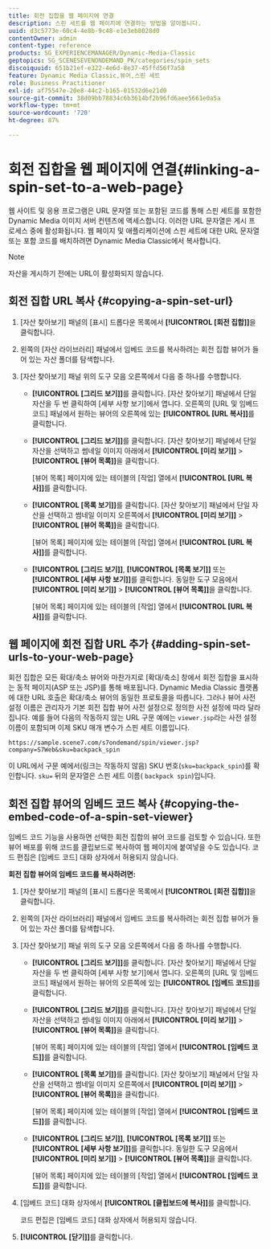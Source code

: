 ```yaml
---
title: 회전 집합을 웹 페이지에 연결
description: 스핀 세트를 웹 페이지에 연결하는 방법을 알아봅니다.
uuid: d3c5773e-60c4-4e8b-9c48-e1e3eb8028d0
contentOwner: admin
content-type: reference
products: SG_EXPERIENCEMANAGER/Dynamic-Media-Classic
geptopics: SG_SCENESEVENONDEMAND_PK/categories/spin_sets
discoiquuid: 651b21ef-e322-4e6d-8e37-45ffd56f7a58
feature: Dynamic Media Classic,뷰어,스핀 세트
role: Business Practitioner
exl-id: af75547e-20e8-44c2-b165-01532d6e21d0
source-git-commit: 38d09bb78834c6b3614bf2b96fd6aee5661e0a5a
workflow-type: tm+mt
source-wordcount: '720'
ht-degree: 87%

---
```


# 회전 집합을 웹 페이지에 연결{#linking-a-spin-set-to-a-web-page}

웹 사이트 및 응용 프로그램은 URL 문자열 또는 포함된 코드를 통해 스핀 세트를 포함한 Dynamic Media 이미지 서버 컨텐츠에 액세스합니다. 이러한 URL 문자열은 게시 프로세스 중에 활성화됩니다. 웹 페이지 및 애플리케이션에 스핀 세트에 대한 URL 문자열 또는 포함 코드를 배치하려면 Dynamic Media Classic에서 복사합니다.

>[!NOTE]
>
>자산을 게시하기 전에는 URL이 활성화되지 않습니다.

## 회전 집합 URL 복사 {#copying-a-spin-set-url}

1. [자산 찾아보기] 패널의 [표시] 드롭다운 목록에서 **[!UICONTROL [회전 집합]]**&#x200B;을 클릭합니다.
1. 왼쪽의 [자산 라이브러리] 패널에서 임베드 코드를 복사하려는 회전 집합 뷰어가 들어 있는 자산 폴더를 탐색합니다.
1. [자산 찾아보기] 패널 위의 도구 모음 오른쪽에서 다음 중 하나를 수행합니다.

   * **[!UICONTROL [그리드 보기]]**&#x200B;를 클릭합니다. [자산 찾아보기] 패널에서 단일 자산을 두 번 클릭하여 [세부 사항 보기]에서 엽니다. 오른쪽의 [URL 및 임베드 코드] 패널에서 원하는 뷰어의 오른쪽에 있는 **[!UICONTROL [URL 복사]]**&#x200B;를 클릭합니다.
   * **[!UICONTROL [그리드 보기]]**&#x200B;를 클릭합니다. [자산 찾아보기] 패널에서 단일 자산을 선택하고 썸네일 이미지 아래에서 **[!UICONTROL [미리 보기]]** > **[!UICONTROL [뷰어 목록]]**&#x200B;을 클릭합니다.

      [뷰어 목록] 페이지에 있는 테이블의 [작업] 열에서 **[!UICONTROL [URL 복사]]**&#x200B;를 클릭합니다.

   * **[!UICONTROL [목록 보기]]**&#x200B;를 클릭합니다. [자산 찾아보기] 패널에서 단일 자산을 선택하고 썸네일 이미지 오른쪽에서 **[!UICONTROL [미리 보기]]** > **[!UICONTROL [뷰어 목록]]**&#x200B;을 클릭합니다.

      [뷰어 목록] 페이지에 있는 테이블의 [작업] 열에서 **[!UICONTROL [URL 복사]]**&#x200B;를 클릭합니다.

   * **[!UICONTROL [그리드 보기]]**, **[!UICONTROL [목록 보기]]** 또는 **[!UICONTROL [세부 사항 보기]]**&#x200B;를 클릭합니다. 동일한 도구 모음에서 **[!UICONTROL [미리 보기]]** > **[!UICONTROL [뷰어 목록]]**&#x200B;을 클릭합니다.

      [뷰어 목록] 페이지에 있는 테이블의 [작업] 열에서 **[!UICONTROL [URL 복사]]**&#x200B;를 클릭합니다.

## 웹 페이지에 회전 집합 URL 추가 {#adding-spin-set-urls-to-your-web-page}

회전 집합은 모든 확대/축소 뷰어와 마찬가지로 [확대/축소] 창에서 회전 집합을 표시하는 동적 페이지(ASP 또는 JSP)를 통해 배포됩니다. Dynamic Media Classic 플랫폼에 대한 URL 호출은 확대/축소 뷰어의 동일한 프로토콜을 따릅니다. 그러나 뷰어 사전 설정 이름은 관리자가 기본 회전 집합 뷰어 사전 설정으로 정의한 사전 설정에 따라 달라집니다. 예를 들어 다음의 작동하지 않는 URL 구문 예에는 `viewer.jsp`라는 사전 설정 이름이 포함되며 이제 SKU 매개 변수가 스핀 세트 이름입니다.

```as3
https://sample.scene7.com/s7ondemand/spin/viewer.jsp?company=S7Web&sku=backpack_spin
```

이 URL에서 구문 예에서(링크는 작동하지 않음) SKU 번호(`sku=backpack_spin`)를 확인합니다. `sku=` 뒤의 문자열은 스핀 세트 이름( `backpack spin`)입니다.

## 회전 집합 뷰어의 임베드 코드 복사 {#copying-the-embed-code-of-a-spin-set-viewer}

임베드 코드 기능을 사용하면 선택한 회전 집합의 뷰어 코드를 검토할 수 있습니다. 또한 뷰어 배포를 위해 코드를 클립보드로 복사하여 웹 페이지에 붙여넣을 수도 있습니다. 코드 편집은 [임베드 코드] 대화 상자에서 허용되지 않습니다.

**회전 집합 뷰어의 임베드 코드를 복사하려면:**

1. [자산 찾아보기] 패널의 [표시] 드롭다운 목록에서 **[!UICONTROL [회전 집합]]**&#x200B;을 클릭합니다.
1. 왼쪽의 [자산 라이브러리] 패널에서 임베드 코드를 복사하려는 회전 집합 뷰어가 들어 있는 자산 폴더를 탐색합니다.
1. [자산 찾아보기] 패널 위의 도구 모음 오른쪽에서 다음 중 하나를 수행합니다.

   * **[!UICONTROL [그리드 보기]]**&#x200B;를 클릭합니다. [자산 찾아보기] 패널에서 단일 자산을 두 번 클릭하여 [세부 사항 보기]에서 엽니다. 오른쪽의 [URL 및 임베드 코드] 패널에서 원하는 뷰어의 오른쪽에 있는 **[!UICONTROL [임베드 코드]]**&#x200B;를 클릭합니다.
   * **[!UICONTROL [그리드 보기]]**&#x200B;를 클릭합니다. [자산 찾아보기] 패널에서 단일 자산을 선택하고 썸네일 이미지 아래에서 **[!UICONTROL [미리 보기]]** > **[!UICONTROL [뷰어 목록]]**&#x200B;을 클릭합니다.

      [뷰어 목록] 페이지에 있는 테이블의 [작업] 열에서 **[!UICONTROL [임베드 코드]]**&#x200B;를 클릭합니다.

   * **[!UICONTROL [목록 보기]]**&#x200B;를 클릭합니다. [자산 찾아보기] 패널에서 단일 자산을 선택하고 썸네일 이미지 오른쪽에서 **[!UICONTROL [미리 보기]]** > **[!UICONTROL [뷰어 목록]]**&#x200B;을 클릭합니다.

      [뷰어 목록] 페이지에 있는 테이블의 [작업] 열에서 **[!UICONTROL [임베드 코드]]**&#x200B;를 클릭합니다.

   * **[!UICONTROL [그리드 보기]]**, **[!UICONTROL [목록 보기]]** 또는 **[!UICONTROL [세부 사항 보기]]**&#x200B;를 클릭합니다. 동일한 도구 모음에서 **[!UICONTROL [미리 보기]]** > **[!UICONTROL [뷰어 목록]]**&#x200B;을 클릭합니다.

      [뷰어 목록] 페이지에 있는 테이블의 [작업] 열에서 **[!UICONTROL [임베드 코드]]**&#x200B;를 클릭합니다.

1. [임베드 코드] 대화 상자에서 **[!UICONTROL [클립보드에 복사]]**&#x200B;를 클릭합니다.

   코드 편집은 [임베드 코드] 대화 상자에서 허용되지 않습니다.

1. **[!UICONTROL [닫기]]**&#x200B;를 클릭합니다.
